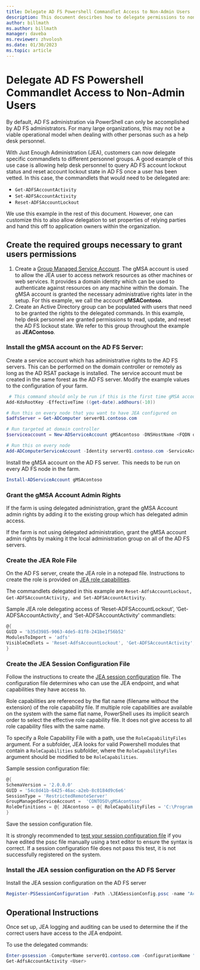 ```yaml
---
title: Delegate AD FS Powershell Commandlet Access to Non-Admin Users
description: This document descirbes how to delegate permissions to non-admins for AD FS PowerShell cmdlts.
author: billmath
ms.author: billmath
manager: daveba
ms.reviewer: zhvolosh
ms.date: 01/30/2023
ms.topic: article
---
```



# Delegate AD FS Powershell Commandlet Access to Non-Admin Users
By default, AD FS administration via PowerShell can only be accomplished by AD FS administrators. For many large organizations, this may not be a viable operational model when dealing with other personas such as a help desk personnel.

With Just Enough Administration (JEA), customers can now delegate specific commandlets to different personnel groups.
A good example of this use case is allowing help desk personnel to query AD FS account lockout status and reset account lockout state in AD FS once a user has been vetted. In this case, the commandlets that would need to be delegated are:
- `Get-ADFSAccountActivity`
- `Set-ADFSAccountActivity`
- `Reset-ADFSAccountLockout`

We use this example in the rest of this document. However, one can customize this to also allow delegation to set properties of relying parties and hand this off to application owners within the organization.


##  Create the required groups necessary to grant users permissions
1. Create a [Group Managed Service Account](../../../security/group-managed-service-accounts/group-managed-service-accounts-overview.md). The gMSA account is used to allow the JEA user to access network resources as other machines or web services. It provides a domain identity which can be used to authenticate against resources on any machine within the domain. The gMSA account is granted the necessary administrative rights later in the setup. For this example, we call the account **gMSAContoso**.
2. Create an Active Directory group can be populated with users that need to be granted the rights to the delegated commands. In this example, help desk personnel are granted permissions to read, update, and reset the AD FS lockout state. We refer to this group throughout the example as **JEAContoso**.

### Install the gMSA account on the AD FS Server:
Create a service account which has administrative rights to the AD FS servers. This can be performed on the domain controller or remotely as long as the AD RSAT package is installed.  The service account must be created in the same forest as the AD FS server.
Modify the example values to the configuration of your farm.

```powershell
 # This command should only be run if this is the first time gMSA accounts are enabled in the forest
Add-KdsRootKey -EffectiveTime ((get-date).addhours(-10)) 

# Run this on every node that you want to have JEA configured on
$adfsServer = Get-ADComputer server01.contoso.com

# Run targeted at domain controller
$serviceaccount = New-ADServiceAccount gMSAcontoso -DNSHostName <FQDN of the domain containing the KDS key> - PrincipalsAllowedToRetrieveManagedPassword $adfsServer –passthru

# Run this on every node
Add-ADComputerServiceAccount -Identity server01.contoso.com -ServiceAccount $ServiceAccount
```

Install the gMSA account on the AD FS server.  This needs to be run on every AD FS node in the farm.

```powershell
Install-ADServiceAccount gMSAcontoso
```

### Grant the gMSA Account Admin Rights
If the farm is using delegated administration, grant the gMSA Account admin rights by adding it to the existing group which has delegated admin access.

If the farm is not using delegated administration, grant the gMSA account admin rights by making it the local administration group on all of the AD FS servers.


### Create the JEA Role File

On the AD FS server, create the JEA role in a notepad file. Instructions to create the role is provided on [JEA role capabilities](/powershell/scripting/learn/remoting/jea/role-capabilities).

The commandlets delegated in this example are `Reset-AdfsAccountLockout, Get-ADFSAccountActivity, and Set-ADFSAccountActivity`.

Sample JEA role delegating access of ‘Reset-ADFSAccountLockout', ‘Get-ADFSAccountActivity', and ‘Set-ADFSAccountActivity' commandlets:

```powershell
@{
GUID = 'b35d3985-9063-4de5-81f8-241be1f56b52'
ModulesToImport = 'adfs'
VisibleCmdlets = 'Reset-AdfsAccountLockout', 'Get-ADFSAccountActivity', 'Set-ADFSAccountActivity'
}
```


### Create the JEA Session Configuration File
Follow the instructions to create the [JEA session configuration](/powershell/scripting/learn/remoting/jea/session-configurations) file. The configuration file determines who can use the JEA endpoint, and what capabilities they have access to.

Role capabilities are referenced by the flat name (filename without the extension) of the role capability file. If multiple role capabilities are available on the system with the same flat name, PowerShell uses its implicit search order to select the effective role capability file. It does not give access to all role capability files with the same name.

To specify a Role Capability File with a path, use the `RoleCapabilityFiles` argument. For a subfolder, JEA looks for valid Powershell modules that contain a `RoleCapabilities` subfolder, where the `RoleCapabilityFiles` argument should be modified to be `RoleCapabilities`.

Sample session configuration file:

```powershell
@{
SchemaVersion = '2.0.0.0'
GUID = '54c8d41b-6425-46ac-a2eb-8c0184d9c6e6'
SessionType = 'RestrictedRemoteServer'
GroupManagedServiceAccount =  'CONTOSO\gMSAcontoso'
RoleDefinitions = @{ JEAcontoso = @{ RoleCapabilityFiles = 'C:\Program Files\WindowsPowershell\Modules\AccountActivityJEA\RoleCapabilities\JEAAccountActivityResetRole.psrc' } }
}
```

Save the session configuration file.

It is strongly recommended to [test your session configuration file](/powershell/module/microsoft.powershell.core/test-pssessionconfigurationfile) if you have edited the pssc file manually using a text editor to ensure the syntax is correct. If a session configuration file does not pass this test, it is not successfully registered on the system.

### Install the JEA session configuration on the AD FS Server

Install the JEA session configuration on the AD FS server

```powershell
Register-PSSessionConfiguration -Path .\JEASessionConfig.pssc -name "AccountActivityAdministration" -force
```

## Operational Instructions
Once set up, JEA logging and auditing can be used to determine the if the correct users have access to the JEA endpoint.

To use the delegated commands:

```powershell
Enter-pssession -ComputerName server01.contoso.com -ConfigurationName "AccountActivityAdministration" -Credential <User Using JEA>
Get-AdfsAccountActivity <User>
```
